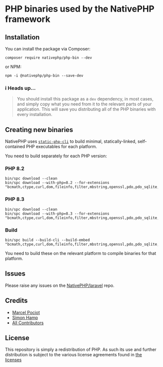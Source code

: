 # PHP binaries used by the NativePHP framework

## Installation

You can install the package via Composer:

```shell
composer require nativephp/php-bin --dev
```

or NPM:

```shell
npm -i @nativephp/php-bin --save-dev
```

### ℹ️ Heads up...
> You should install this package as a `dev` dependency, in most cases, and simply copy what you need from it to the
relevant parts of your application. This will save you distributing all of the PHP binaries with every installation.

## Creating new binaries

NativePHP uses [`static-php-cli`](https://static-php.dev) to build minimal, statically-linked, self-contained PHP
executables for each platform.

You need to build separately for each PHP version:

### PHP 8.2
```shell
bin/spc download --clean
bin/spc download --with-php=8.2 --for-extensions "bcmath,ctype,curl,dom,fileinfo,filter,mbstring,openssl,pdo,pdo_sqlite,session,simplexml,sockets,sqlite3,tokenizer,xml,zlib"
```

### PHP 8.3
```shell
bin/spc download --clean
bin/spc download --with-php=8.3 --for-extensions "bcmath,ctype,curl,dom,fileinfo,filter,mbstring,openssl,pdo,pdo_sqlite,session,simplexml,sockets,sqlite3,tokenizer,xml,zlib"
```

### Build
```shell
bin/spc build --build-cli --build-embed "bcmath,ctype,curl,dom,fileinfo,filter,mbstring,openssl,pdo,pdo_sqlite,session,simplexml,sockets,sqlite3,tokenizer,xml,zlib"
```

You need to build these on the relevant platform to compile binaries for that platform.

## Issues

Please raise any issues on the [NativePHP/laravel](/nativephp/laravel/issues/new/choose) repo.

## Credits

- [Marcel Pociot](https://github.com/mpociot)
- [Simon Hamp](https://github.com/simonhamp)
- [All Contributors](../../contributors)

## License

This repository is simply a redistribution of PHP. As such its use and further distribution is subject to the various
license agreements found in [the licenses](license-files/)

